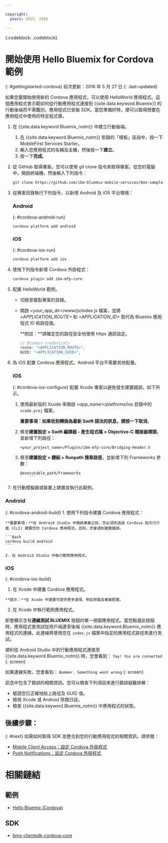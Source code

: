 ```yaml
---

copyright:
  years: 2015, 2016

---
```

<!-- Attribute definitions -->
{:codeblock: .codeblock}

# 開始使用 Hello Bluemix for Cordova 範例
{: #gettingstarted-cordova}
前次更新：2016 年 5 月 27 日
{: .last-updated}

如果您要開始使用新的 Cordova 應用程式，可以使用 HelloWorld 應用程式。這個應用程式會示範如何從行動應用程式連接到 {{site.data.keyword.Bluemix}} 的行動後端而不需鑑別。應用程式已安裝 SDK。當您準備好時，便可以取得想要在應用程式中使用的特定程式庫。

1. 在 {{site.data.keyword.Bluemix_notm}} 中建立行動後端。

	1. 在 {{site.data.keyword.Bluemix_notm}} 型錄的「樣板」區段中，按一下 MobileFirst Services Starter。
	1. 輸入您應用程式的名稱及主機，然後按一下**建立**。
	1. 按一下**完成**。

2. 從 GitHub 取得專案。您可以使用 git clone 指令來取得專案。從您的電腦中，開啟終端機，然後輸入下列指令：

	```Bash
	git clone https://github.com/ibm-bluemix-mobile-services/bms-samples-cordova-helloworld
	```

3. 從專案目錄執行下列指令，以新增 Android 及 iOS 平台環境：

	### Android
	{: #cordova-android-run}

	```Bash
	cordova platform add android
	```

	### iOS
	{: #cordova-ios-run}

	```Bash
	cordova platform add ios
	```

4. 使用下列指令新增 Cordova 外掛程式：

	```Bash
	cordova plugin add ibm-mfp-core
	```

5. 配置 HelloWorld 範例。

	* 切換至複製專案的目錄。
	* 開啟 *&lt;your_app_dir&gt;*/www/js/index.js 檔案，並將 *&lt;APPLICATION_ROUTE&gt;* 和 *&lt;APPLICATION_ID&gt;* 取代為 Bluemix 應用程式 ID 和路徑值。

		**附註：**請確定您的路徑安全地使用 https 通訊協定。

		```Javascript
		// Bluemix credentials
		route: "<APPLICATION_ROUTE>",
		GUID: "<APPLICATION_GUID>",
		```

6. 為 iOS 配置 Cordova 應用程式。Android 平台不需要其他配置。

	### iOS
	{: #cordova-ios-configure}
配置 Xcode 專案以避免發生建置錯誤，如下所示。

	1. 使用最新版的 Xcode 來開啟 *&lt;app_name&gt;*/platforms/ios 目錄中的 `xcode.proj` 檔案。

		**重要事項：**如果收到轉換為最新 Swift 語法的訊息，請按一下**取消**。

	2. 移至**建置設定 > Swift 編譯器 - 產生程式碼 > Objective-C 橋接器標頭**，並新增下列路徑：

		```
		<your_project_name>/Plugins/ibm-mfp-core/Bridging-Header.h
		```

	3. 移至**建置設定 > 鏈結 > Runpath 搜尋路徑**，並新增下列 Frameworks 參數：

		```
		@executable_path/Frameworks
			```

7. 在行動模擬器或裝置上建置並執行此範例。

  ### Android
  {: #cordova-android-build}
	1. 使用下列指令建置 Cordova 應用程式：

    **重要事項：**在 Android Studio 中開啟專案之前，您必須先透過 Cordova 指令行介面 (CLI) 建置您的 Cordova 應用程式。否則，您會遇到建置錯誤。

	```Bash
	cordova build android
	```

	2. 在 Android Studio 中執行範例應用程式。

  ### iOS
  {: #cordova-ios-build}
  1. 在 Xcode 中建置 Cordova 應用程式。

    **提示：**在 Xcode 中建置可提供更多選項，例如除錯及專案配置。

  2. 在 Xcode 中執行範例應用程式。

即會顯示含有**連線測試 BLUEMIX** 按鈕的單一視圖應用程式。當您點選此按鈕時，應用程式會測試從用戶端連至後端 {{site.data.keyword.Bluemix_notm}} 應用程式的連線。此連線將使用您在 `index.js` 檔案中指定的應用程式路徑來進行測試。

<!--
![Hello World application successfully connected to Bluemix](images/yayconnected.jpg "Figure 1. Hello World application successfully connected to Bluemix")
-->

  順利從 Android Studio 中的行動應用程式連接至 {{site.data.keyword.Bluemix_notm}} 時，您會看到：
  `Yay! You are connected`
  {: screen}


<!--![Hello World application not connected to Bluemix](images/bummer_android.jpg "Figure 2. Hello World application not connected to Bluemix")-->

如果連線失敗，您會看到：
  `Bummer. Something went wrong`
  {: screen}
   
訊息中包含了錯誤的相關資訊。您可以檢查下列項目來進行錯誤疑難排解：

- 驗證您已正確地貼上路徑及 GUID 值。
- 檢視 Xcode 或 Android 除錯日誌。
- 檢查 {{site.data.keyword.Bluemix_notm}} 中應用程式的狀態。

## 後續步驟：
{: #next}
如需如何取得 SDK 並整合到您的行動應用程式的相關資訊，請參閱：
* [Mobile Client Access：設定 Cordova 外掛程式](../../services/mobileaccess/getting-started-cordova.html)
* [Push Notifications：設定 Cordova 外掛程式](../../services/mobilepush/enablepush_cordova.html#setup_sdk_cordova)

# 相關鏈結

## 範例
   * [Hello Bluemix (Cordova)](https://github.com/ibm-bluemix-mobile-services/bms-samples-cordova-helloworld)

## SDK
   * [bms-clientsdk-cordova-core](https://github.com/ibm-bluemix-mobile-services/bms-clientsdk-cordova-plugin-core)

<!--## api
   * [Core API](https://www.{DomainName}/docs/api/content/api/mobilefirst/cordova/core-api-doc/overview-summary.html)
-->
